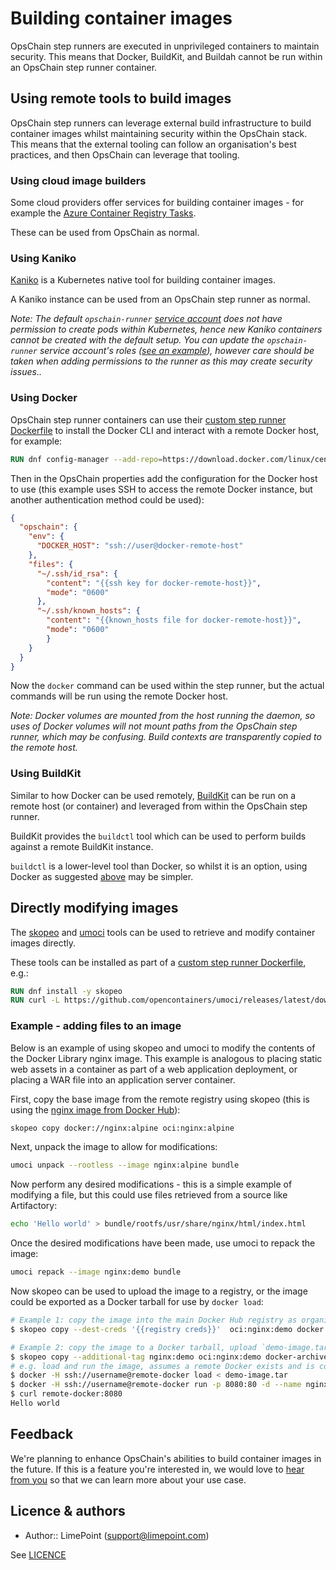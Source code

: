# Building container images

OpsChain step runners are executed in unprivileged containers to maintain security. This means that Docker, BuildKit, and Buildah cannot be run within an OpsChain step runner container.

## Using remote tools to build images

OpsChain step runners can leverage external build infrastructure to build container images whilst maintaining security within the OpsChain stack. This means that the external tooling can follow an organisation's best practices, and then OpsChain can leverage that tooling.

### Using cloud image builders

Some cloud providers offer services for building container images - for example the [Azure Container Registry Tasks](https://docs.microsoft.com/en-us/azure/container-registry/container-registry-tutorial-quick-task).

These can be used from OpsChain as normal.

### Using Kaniko

[Kaniko](https://github.com/GoogleContainerTools/kaniko) is a Kubernetes native tool for building container images.

A Kaniko instance can be used from an OpsChain step runner as normal.

_Note: The default `opschain-runner` [service account](https://kubernetes.io/docs/tasks/configure-pod-container/configure-service-account/) does not have permission to create pods within Kubernetes, hence new Kaniko containers cannot be created with the default setup. You can update the `opschain-runner` service account's roles ([see an example](https://github.com/LimePoint/opschain-examples-confluent/blob/master/k8s/namespace.yaml)), however care should be taken when adding permissions to the runner as this may create security issues.._

### Using Docker

OpsChain step runner containers can use their [custom step runner Dockerfile](concepts/step_runner.md#custom-step-runner-dockerfiles) to install the Docker CLI and interact with a remote Docker host, for example:

```Dockerfile
RUN dnf config-manager --add-repo=https://download.docker.com/linux/centos/docker-ce.repo && dnf install -y docker-ce-cli
```

Then in the OpsChain properties add the configuration for the Docker host to use (this example uses SSH to access the remote Docker instance, but another authentication method could be used):

```json
{
  "opschain": {
    "env": {
      "DOCKER_HOST": "ssh://user@docker-remote-host"
    },
    "files": {
      "~/.ssh/id_rsa": {
        "content": "{{ssh key for docker-remote-host}}",
        "mode": "0600"
      },
      "~/.ssh/known_hosts": {
        "content": "{{known_hosts file for docker-remote-host}}",
        "mode": "0600"
        }
    }
  }
}
```

Now the `docker` command can be used within the step runner, but the actual commands will be run using the remote Docker host.

_Note: Docker volumes are mounted from the host running the daemon, so uses of Docker volumes will not mount paths from the OpsChain step runner, which may be confusing. Build contexts are transparently copied to the remote host._

### Using BuildKit

Similar to how Docker can be used remotely, [BuildKit](https://github.com/moby/buildkit) can be run on a remote host (or container) and leveraged from within the OpsChain step runner.

BuildKit provides the `buildctl` tool which can be used to perform builds against a remote BuildKit instance.

`buildctl` is a lower-level tool than Docker, so whilst it is an option, using Docker as suggested [above](#using-docker) may be simpler.

## Directly modifying images

The [skopeo](https://github.com/containers/skopeo) and [umoci](https://umo.ci/) tools can be used to retrieve and modify container images directly.

These tools can be installed as part of a [custom step runner Dockerfile](concepts/step_runner.md#custom-step-runner-dockerfiles), e.g.:

```dockerfile
RUN dnf install -y skopeo
RUN curl -L https://github.com/opencontainers/umoci/releases/latest/download/umoci.amd64 -o /usr/local/bin/umoci && chmod +x /usr/local/bin/umoci
```

### Example - adding files to an image

Below is an example of using skopeo and umoci to modify the contents of the Docker Library nginx image. This example is analogous to placing static web assets in a container as part of a web application deployment, or placing a WAR file into an application server container.

First, copy the base image from the remote registry using skopeo (this is using the [nginx image from Docker Hub](https://hub.docker.com/_/nginx)):

```bash
skopeo copy docker://nginx:alpine oci:nginx:alpine
```

Next, unpack the image to allow for modifications:

```bash
umoci unpack --rootless --image nginx:alpine bundle
```

Now perform any desired modifications - this is a simple example of modifying a file, but this could use files retrieved from a source like Artifactory:

```bash
echo 'Hello world' > bundle/rootfs/usr/share/nginx/html/index.html
```

Once the desired modifications have been made, use umoci to repack the image:

```bash
umoci repack --image nginx:demo bundle
```

Now skopeo can be used to upload the image to a registry, or the image could be exported as a Docker tarball for use by `docker load`:

```bash
# Example 1: copy the image into the main Docker Hub registry as organisation/nginx-testing:demo
$ skopeo copy --dest-creds '{{registry creds}}'  oci:nginx:demo docker://organisation/nginx-testing:demo

# Example 2: copy the image to a Docker tarball, upload `demo-image.tar` somewhere for use by Docker
$ skopeo copy --additional-tag nginx:demo oci:nginx:demo docker-archive:demo-image.tar
# e.g. load and run the image, assumes a remote Docker exists and is configured
$ docker -H ssh://username@remote-docker load < demo-image.tar
$ docker -H ssh://username@remote-docker run -p 8080:80 -d --name nginx-demo nginx:demo
$ curl remote-docker:8080
Hello world
```

## Feedback

We're planning to enhance OpsChain's abilities to build container images in the future. If this is a feature you're interested in, we would love to [hear from you](/docs/support.md#how-to-contact-us) so that we can learn more about your use case.

## Licence & authors

- Author:: LimePoint (support@limepoint.com)

See [LICENCE](/LICENCE.md)
